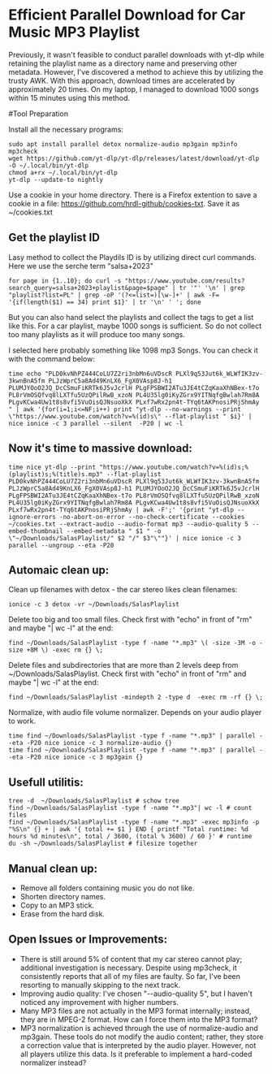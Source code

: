 # Efficient Parallel Download for Car Music MP3 Playlist

Previously, it wasn't feasible to conduct parallel downloads with yt-dlp while retaining the playlist name as a directory name and preserving other metadata. However, I've discovered a method to achieve this by utilizing the trusty AWK. With this approach, download times are accelerated by approximately 20 times. On my laptop, I managed to download 1000 songs within 15 minutes using this method.

#Tool Preparation

Install all the necessary programs:
```
sudo apt install parallel detox normalize-audio mp3gain mp3info mp3check
wget https://github.com/yt-dlp/yt-dlp/releases/latest/download/yt-dlp -O ~/.local/bin/yt-dlp
chmod a+rx ~/.local/bin/yt-dlp  
yt-dlp --update-to nightly
```

Use a cookie in your home directory. There is a Firefox extention to save a cookie in a file: https://github.com/hrdl-github/cookies-txt. Save it as ~/cookies.txt

## Get the playlist ID

Lasy method to collect the Playdils ID is by utilizing direct curl commands. Here we use the serche term "salsa+2023"

```
for page in {1..10}; do curl -s "https://www.youtube.com/results?search_query=salsa+2023+playlist&page=$page" | tr '"' '\n' | grep "playlist?list=PL" | grep -oP '(?<=list=)[\w-]+' | awk -F= '{if(length($1) == 34) print $1}' | tr '\n' ' '; done
```

But you can also hand select the playlists and collect the tags to get a list like this. For a car playlist, maybe 1000 songs is sufficient. So do not collect too many playlists as it will produce too many songs.

I selected here probably something like 1098 mp3 Songs. You can check it with the command below:
```
time echo "PLD0kvNhPZ444CoLU7Z2ri3nbMn6uVDscR PLXl9q53Jut6k_WLWfIK3zv-3kwnBnA5fm PLJzWprC5a8Ad49KnLX6_FgX0VAsp8J-h1 PLUMJYOoO2JQ_DcCSmuFiKRTk6J5vJcrlH PLgFPSBWI2ATu3JE4tCZqKaaXhNBex-t7o PL8rVmOSQfvq8lLXTfu5UzQPilRwB_xzoN PL4U35lg0iKyZGrx9YITNqfgBwlah7Rm8A PLgvKCwa4Uw1t8s8vfi5VuOisQJNsuoXkX PLxf7wRx2pn4t-TYq6tAKPnosiPRjShmAy " | awk '{for(i=1;i<=NF;i++) print "yt-dlp --no-warnings --print \"https://www.youtube.com/watch?v=%(id)s\" --flat-playlist " $i}' | nice ionice -c 3 parallel --silent  -P20 | wc -l 
```
## Now it's time to massive download:

```
time nice yt-dlp --print "https://www.youtube.com/watch?v=%(id)s;%(playlist)s;%(title)s.mp3" --flat-playlist PLD0kvNhPZ444CoLU7Z2ri3nbMn6uVDscR PLXl9q53Jut6k_WLWfIK3zv-3kwnBnA5fm PLJzWprC5a8Ad49KnLX6_FgX0VAsp8J-h1 PLUMJYOoO2JQ_DcCSmuFiKRTk6J5vJcrlH PLgFPSBWI2ATu3JE4tCZqKaaXhNBex-t7o PL8rVmOSQfvq8lLXTfu5UzQPilRwB_xzoN PL4U35lg0iKyZGrx9YITNqfgBwlah7Rm8A PLgvKCwa4Uw1t8s8vfi5VuOisQJNsuoXkX PLxf7wRx2pn4t-TYq6tAKPnosiPRjShmAy | awk -F';' '{print "yt-dlp --ignore-errors -no-abort-on-error --no-check-certificate --cookies ~/cookies.txt --extract-audio --audio-format mp3 --audio-quality 5 --embed-thumbnail --embed-metadata " $1 " -o \"~/Downloads/SalasPlaylist/" $2 "/" $3"\""}' | nice ionice -c 3 parallel --ungroup --eta -P20
```
## Automaic clean up:
Clean up filenames with detox - the car stereo likes clean filenames:
```
ionice -c 3 detox -vr ~/Downloads/SalasPlaylist
```
Delete too big and too small files. Check first with "echo" in front of "rm" and maybe "| wc -l" at the end:
```
find ~/Downloads/SalasPlaylist -type f -name "*.mp3" \( -size -3M -o -size +8M \) -exec rm {} \; 
```
Delete files and subdirectories that are more than 2 levels deep from ~/Downloads/SalasPlaylist. Check first with "echo" in front of "rm" and maybe "| wc -l" at the end:
```
find ~/Downloads/SalasPlaylist -mindepth 2 -type d  -exec rm -rf {} \;
```
Normalize, with audio file volume normalizer. Depends on your audio player to work. 
```
time find ~/Downloads/SalasPlaylist -type f -name "*.mp3" | parallel --eta -P20 nice ionice -c 3 normalize-audio {}
time find ~/Downloads/SalasPlaylist -type f -name "*.mp3" | parallel --eta -P20 nice ionice -c 3 mp3gain {}
```
## Usefull utilitis:
```
tree -d  ~/Downloads/SalasPlaylist # schow tree
find ~/Downloads/SalasPlaylist -type f -name "*.mp3"| wc -l # count files
find ~/Downloads/SalasPlaylist -type f -name "*.mp3" -exec mp3info -p "%S\n" {} + | awk '{ total += $1 } END { printf "Total runtime: %d hours %d minutes\n", total / 3600, (total % 3600) / 60 }' # runtime
du -sh ~/Downloads/SalasPlaylist # filesize together
```
## Manual clean up: 
- Remove all folders containing music you do not like.
- Shorten directory names.
- Copy to an MP3 stick.
- Erase from the hard disk.

## Open Issues or Improvements:
- There is still around 5% of content that my car stereo cannot play; additional investigation is necessary. Despite using mp3check, it consistently reports that all of my files are faulty. So far, I've been resorting to manually skipping to the next track.
- Improving audio quality: I've chosen "--audio-quality 5", but I haven't noticed any improvement with higher numbers.
- Many MP3 files are not actually in the MP3 format internally; instead, they are in MPEG-2 format. How can I force them into the MP3 format?
- MP3 normalization is achieved through the use of normalize-audio and mp3gain. These tools do not modify the audio content; rather, they store a correction value that is interpreted by the audio player. However, not all players utilize this data. Is it preferable to implement a hard-coded normalizer instead?

